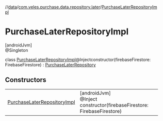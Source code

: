 //[data](../../../index.md)/[com.veles.purchase.data.repository.later](../index.md)/[PurchaseLaterRepositoryImpl](index.md)

# PurchaseLaterRepositoryImpl

[androidJvm]\
@Singleton

class [PurchaseLaterRepositoryImpl](index.md)@Injectconstructor(firebaseFirestore: FirebaseFirestore) : [PurchaseLaterRepository](../../../../domain/domain/com.veles.purchase.domain.repository.purchase/-purchase-later-repository/index.md)

## Constructors

| | |
|---|---|
| [PurchaseLaterRepositoryImpl](-purchase-later-repository-impl.md) | [androidJvm]<br>@Inject<br>constructor(firebaseFirestore: FirebaseFirestore) |
